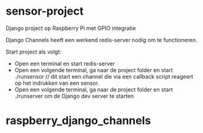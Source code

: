 # sensor-project
Django project op Raspberry Pi met GPIO integratie

Django Channels heeft een werkend redis-server nodig om te functioneren. 

Start project als volgt:
- Open een terminal en start redis-server
- Open een volgende terminal, ga naar de project folder en start ./runsensor // dit start een channel die via een callback script reageert op het indrukken van een sensor.
- Open een volgende terminal, ga naar de project folder en start ./runserver om de Django dev server te starten
# raspberry_django_channels
